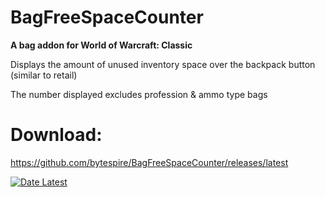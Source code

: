 # BagFreeSpaceCounter
**A bag addon for World of Warcraft: Classic**

Displays the amount of unused inventory space over the backpack button (similar to retail)

The number displayed excludes profession & ammo type bags

# Download:
https://github.com/bytespire/BagFreeSpaceCounter/releases/latest

[![Date Latest](https://img.shields.io/github/release-date/bytespire/BagFreeSpaceCounter.svg)](https://github.com/bytespire/BagFreeSpaceCounter/releases/latest)
